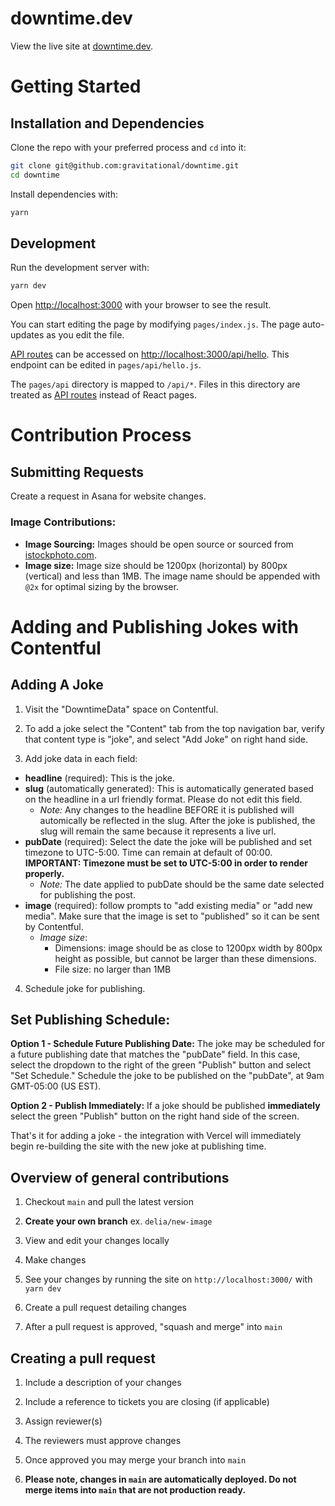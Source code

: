 # downtime.dev

View the live site at [downtime.dev](https://www.downtime.dev/).

# Getting Started
## Installation and Dependencies

Clone the repo with your preferred process and `cd` into it:

```bash
git clone git@github.com:gravitational/downtime.git
cd downtime
```

Install dependencies with:

```bash
yarn
```

## Development

Run the development server with:

```bash
yarn dev
```

Open [http://localhost:3000](http://localhost:3000) with your browser to see the result.

You can start editing the page by modifying `pages/index.js`. The page auto-updates as you edit the file.

[API routes](https://nextjs.org/docs/api-routes/introduction) can be accessed on [http://localhost:3000/api/hello](http://localhost:3000/api/hello). This endpoint can be edited in `pages/api/hello.js`.

The `pages/api` directory is mapped to `/api/*`. Files in this directory are treated as [API routes](https://nextjs.org/docs/api-routes/introduction) instead of React pages.

# Contribution Process
## Submitting Requests
Create a request in Asana for website changes.

### Image Contributions:
- **Image Sourcing:** Images should be open source or sourced from [istockphoto.com](https://www.istockphoto.com/).
- **Image size:** Image size should be 1200px (horizontal) by 800px (vertical) and less than 1MB. The image name should be appended with `@2x` for optimal sizing by the browser.

# Adding and Publishing Jokes with Contentful

## Adding A Joke

1. Visit the "DowntimeData" space on Contentful.

2. To add a joke select the "Content" tab from the top navigation bar, verify that content type is "joke", and select "Add Joke" on right hand side.

3. Add joke data in each field:

- **headline** (required): This is the joke.
- **slug** (automatically generated): This is automatically generated based on the headline in a url friendly format. Please do not edit this field.
  - _Note:_ Any changes to the headline BEFORE it is published will automically be reflected in the slug. After the joke is published, the slug will remain the same because it represents a live url.
- **pubDate** (required): Select the date the joke will be published and set timezone to UTC-5:00. Time can remain at default of 00:00. **IMPORTANT: Timezone must be set to UTC-5:00 in order to render properly.**
  - _Note:_ The date applied to pubDate should be the same date selected for publishing the post.
- **image** (required): follow prompts to "add existing media" or "add new media". Make sure that the image is set to "published" so it can be sent by Contentful.
  - _Image size_: 
    - Dimensions: image should be as close to 1200px width by 800px height as possible, but cannot be larger than these dimensions.
    - File size: no larger than 1MB

4. Schedule joke for publishing.

## Set Publishing Schedule:

**Option 1 - Schedule Future Publishing Date:** The joke may be scheduled for a future publishing date that matches the "pubDate" field. In this case, select the dropdown to the right of the green "Publish" button and select "Set Schedule." Schedule the joke to be published on the "pubDate", at 9am GMT-05:00 (US EST).

**Option 2 - Publish Immediately:** If a joke should be published **immediately** select the green "Publish" button on the right hand side of the screen.

That's it for adding a joke - the integration with Vercel will immediately begin re-building the site with the new joke at publishing time.

## Overview of general contributions

1. Checkout `main` and pull the latest version

2. **Create your own branch** ex. `delia/new-image`

3. View and edit your changes locally

4. Make changes

5. See your changes by running the site on `http://localhost:3000/` with `yarn dev`

6. Create a pull request detailing changes

7. After a pull request is approved, "squash and merge" into `main`
## Creating a pull request

1. Include a description of your changes

2. Include a reference to tickets you are closing (if applicable)

3. Assign reviewer(s)

4. The reviewers must approve changes

5. Once approved you may merge your branch into `main`

6. **Please note, changes in `main` are automatically deployed. Do not merge items into `main` that are not production ready.**
